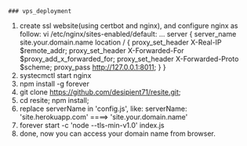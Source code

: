 
```
### vps_deployment
```
1. create ssl website(using certbot and nginx), and configure nginx as follow:
   vi /etc/nginx/sites-enabled/default:
   ...
   server {
      server_name site.your.domain.name
      location / {
        proxy_set_header X-Real-IP $remote_addr;
        proxy_set_header X-Forwarded-For $proxy_add_x_forwarded_for;
        proxy_set_header X-Forwarded-Proto $scheme;
        proxy_pass       http://127.0.0.1:8011;
      }
   }
2. systecmctl start nginx
3. npm install -g forever
4. git clone https://github.com/desipient71/resite.git; 
5. cd resite; npm install;
6. replace serverName in 'config.js', like:
   serverName: 'site.herokuapp.com' ====> 'site.your.domain.name'
7. forever start -c 'node --tls-min-v1.0' index.js
8. done, now you can access your domain name from browser.
```


